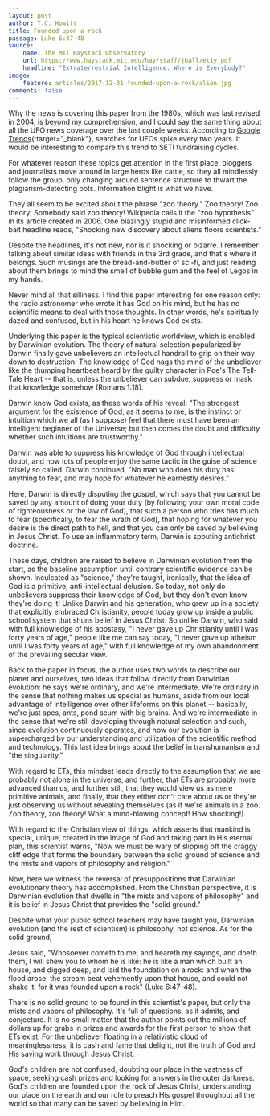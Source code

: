 ```yaml
---
layout: post
author: T.C. Howitt
title: Founded upon a rock
passage: Luke 6:47-48
source:
    name: The MIT Haystack Observatory
    url: https://www.haystack.mit.edu/hay/staff/jball/etiy.pdf
    headline: "Extraterrestrial Intelligence: Where is Everybody?"
image:
    feature: articles/2017-12-31-founded-upon-a-rock/alien.jpg
comments: false
---
```


Why the news is covering this paper from the 1980s, which was last revised in 2004, is beyond my comprehension, and I could say the same thing about all the UFO news coverage over the last couple weeks. According to [Google Trends](https://trends.google.com/trends/explore?date=today%205-y&q=ufo){:target="_blank"}, searches for UFOs spike every two years. It would be interesting to compare this trend to SETI fundraising cycles.

For whatever reason these topics get attention in the first place, bloggers and journalists move around in large herds like cattle, so they all mindlessly follow the group, only changing around sentence structure to thwart the plagiarism-detecting bots. Information blight is what we have.

They all seem to be excited about the phrase "zoo theory." Zoo theory! Zoo theory! Somebody said zoo theory! Wikipedia calls it the "zoo hypothesis" in its article created in 2006. One blazingly stupid and misinformed click-bait headline reads, "Shocking new discovery about aliens floors scientists."

Despite the headlines, it's not new, nor is it shocking or bizarre. I remember talking about similar ideas with friends in the 3rd grade, and that's where it belongs. Such musings are the bread-and-butter of sci-fi, and just reading about them brings to mind the smell of bubble gum and the feel of Legos in my hands.

Never mind all that silliness. I find this paper interesting for one reason only: the radio astronomer who wrote it has God on his mind, but he has no scientific means to deal with those thoughts. In other words, he's spiritually dazed and confused, but in his heart he knows God exists.

Underlying this paper is the typical scientistic worldview, which is enabled by Darwinian evolution. The theory of natural selection popularized by Darwin finally gave unbelievers an intellectual handrail to grip on their way down to destruction. The knowledge of God nags the mind of the unbeliever like the thumping heartbeat heard by the guilty character in Poe's The Tell-Tale Heart -- that is, unless the unbeliever can subdue, suppress or mask that knowledge somehow (Romans 1:18).

Darwin knew God exists, as these words of his reveal: "The strongest argument for the existence of God, as it seems to me, is the instinct or intuition which we all (as I suppose) feel that there must have been an intelligent beginner of the Universe; but then comes the doubt and difficulty whether such intuitions are trustworthy."

Darwin was able to suppress his knowledge of God through intellectual doubt, and now lots of people enjoy the same tactic in the guise of science falsely so called. Darwin continued, "No man who does his duty has anything to fear, and may hope for whatever he earnestly desires."

Here, Darwin is directly disputing the gospel, which says that you cannot be saved by any amount of doing your duty (by following your own moral code of righteousness or the law of God), that such a person who tries has much to fear (specifically, to fear the wrath of God), that hoping for whatever you desire is the direct path to hell, and that you can only be saved by believing in Jesus Christ. To use an inflammatory term, Darwin is spouting antichrist doctrine.

These days, children are raised to believe in Darwinian evolution from the start, as the baseline assumption until contrary scientific evidence can be shown. Inculcated as "science," they're taught, ironically, that the idea of God is a primitive, anti-intellectual delusion. So today, not only do unbelievers suppress their knowledge of God, but they don't even know they're doing it! Unlike Darwin and his generation, who grew up in a society that explicitly embraced Christianity, people today grow up inside a public school system that shuns belief in Jesus Christ. So unlike Darwin, who said with full knowledge of his apostasy, "I never gave up Christianity until I was forty years of age," people like me can say today, "I never gave up atheism until I was forty years of age," with full knowledge of my own abandonment of the prevailing secular view.

Back to the paper in focus, the author uses two words to describe our planet and ourselves, two ideas that follow directly from Darwinian evolution: he says we're ordinary, and we're intermediate. We're ordinary in the sense that nothing makes us special as humans, aside from our local advantage of intelligence over other lifeforms on this planet -- basically, we're just apes, ants, pond scum with big brains. And we're intermediate in the sense that we're still developing through natural selection and such, since evolution continuously operates, and now our evolution is supercharged by our understanding and utilization of the scientific method and technology. This last idea brings about the belief in transhumanism and "the singularity."

With regard to ETs, this mindset leads directly to the assumption that we are probably not alone in the universe, and further, that ETs are probably more advanced than us, and further still, that they would view us as mere primitive animals, and finally, that they either don't care about us or they're just observing us without revealing themselves (as if we're animals in a zoo. Zoo theory, zoo theory! What a mind-blowing concept! How shocking!).

With regard to the Christian view of things, which asserts that mankind is special, unique, created in the image of God and taking part in His eternal plan, this scientist warns, "Now we must be wary of slipping off the craggy cliff edge that forms the boundary between the solid ground of science and the mists and vapors of philosophy and religion."

Now, here we witness the reversal of presuppositions that Darwinian evolutionary theory has accomplished. From the Christian perspective, it is Darwinian evolution that dwells in "the mists and vapors of philosophy" and it is belief in Jesus Christ that provides the "solid ground."

Despite what your public school teachers may have taught you, Darwinian evolution (and the rest of scientism) is philosophy, not science. As for the solid ground,

Jesus said, "Whosoever cometh to me, and heareth my sayings, and doeth them, I will shew you to whom he is like: he is like a man which built an house, and digged deep, and laid the foundation on a rock: and when the flood arose, the stream beat vehemently upon that house, and could not shake it: for it was founded upon a rock" (Luke 6:47-48).

There is no solid ground to be found in this scientist's paper, but only the mists and vapors of philosophy. It's full of questions, as it admits, and conjecture. It is no small matter that the author points out the millions of dollars up for grabs in prizes and awards for the first person to show that ETs exist. For the unbeliever floating in a relativistic cloud of meaninglessness, it is cash and fame that delight, not the truth of God and His saving work through Jesus Christ.

God's children are not confused, doubting our place in the vastness of space, seeking cash prizes and looking for answers in the outer darkness. God's children are founded upon the rock of Jesus Christ, understanding our place on the earth and our role to preach His gospel throughout all the world so that many can be saved by believing in Him.
